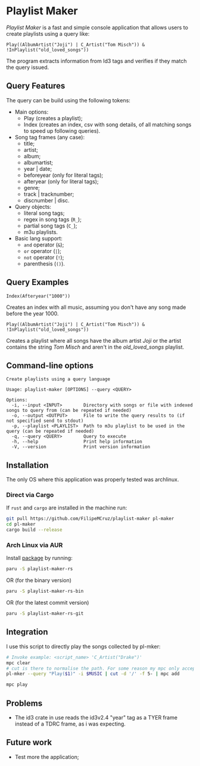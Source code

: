 # Playlist Maker

_Playlist Maker_ is a fast and simple console application that allows users to create playlists using a query like:

```none
Play((AlbumArtist("Joji") | C_Artist("Tom Misch")) & !InPlaylist("old_loved_songs"))
```

The program extracts information from Id3 tags and verifies if they match the query issued.

## Query Features

The query can be build using the following tokens:

- Main options:
    - Play (creates a playlist);
    - Index (creates an index, csv with song details, of all matching songs to speed up following queries).
- Song tag frames (any case):
    - title;
    - artist;
    - album;
    - albumartist;
    - year | date;
    - beforeyear (only for literal tags);
    - afteryear (only for literal tags);
    - genre;
    - track | tracknumber;
    - discnumber | disc.
- Query objects:
    - literal song tags;
    - regex in song tags (`R_`);
    - partial song tags (`C_`);
    - m3u playlists.
- Basic lang support:
    - `and` operator (`&`);
    - `or` operator (`|`);
    - `not` operator (`!`);
    - parenthesis (`()`).

## Query Examples

```none
Index(Afteryear("1000"))
```

Creates an index with all music, assuming you don't have any song made before the year 1000.

```none
Play((AlbumArtist("Joji") | C_Artist("Tom Misch")) & !InPlaylist("old_loved_songs"))
```

Creates a playlist where all songs have the album artist _Joji_ or the artist contains the string _Tom Misch_ and aren't
in the _old_loved_songs_ playlist.

## Command-line options

```
Create playlists using a query language

Usage: playlist-maker [OPTIONS] --query <QUERY>

Options:
  -i, --input <INPUT>        Directory with songs or file with indexed songs to query from (can be repeated if needed)
  -o, --output <OUTPUT>      File to write the query results to (if not specified send to stdout)
  -p, --playlist <PLAYLIST>  Path to m3u playlist to be used in the query (can be repeated if needed)
  -q, --query <QUERY>        Query to execute
  -h, --help                 Print help information
  -V, --version              Print version information
```

## Installation

The only OS where this application was properly tested was archlinux.

### Direct via Cargo

If `rust` and `cargo` are installed in the machine run:

``` sh
git pull https://github.com/FilipeMCruz/playlist-maker pl-maker
cd pl-maker
cargo build --release
```

### Arch Linux via AUR

Install [package](https://aur.archlinux.org/packages/playlist-maker-rs) by running:

``` sh
paru -S playlist-maker-rs
```

OR (for the binary version)

``` sh
paru -S playlist-maker-rs-bin
```

OR (for the latest commit version)

``` sh
paru -S playlist-maker-rs-git
```

## Integration

I use this script to directly play the songs collected by pl-mker:

```sh
# Invoke example: <script_name> 'C_Artist("Drake")'
mpc clear
# cut is there to normalise the path. For some reason my mpc only accepts paths starting inside $MUSIC
pl-mker --query "Play($1)" -i $MUSIC | cut -d '/' -f 5- | mpc add

mpc play
```

## Problems

- The id3 crate in use reads the id3v2.4 "year" tag as a TYER frame instead of a TDRC frame, as i was expecting.

## Future work

- Test more the application;
